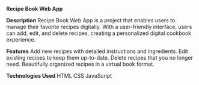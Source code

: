 **Recipe Book Web App**

**Description**
Recipe Book Web App is a project that enables users to manage their favorite recipes digitally. With a user-friendly interface, users can add, edit, and delete recipes, creating a personalized digital cookbook experience.

**Features**
Add new recipes with detailed instructions and ingredients.
Edit existing recipes to keep them up-to-date.
Delete recipes that you no longer need.
Beautifully organized recipes in a virtual book format.

**Technologies Used**
HTML
CSS
JavaScript
